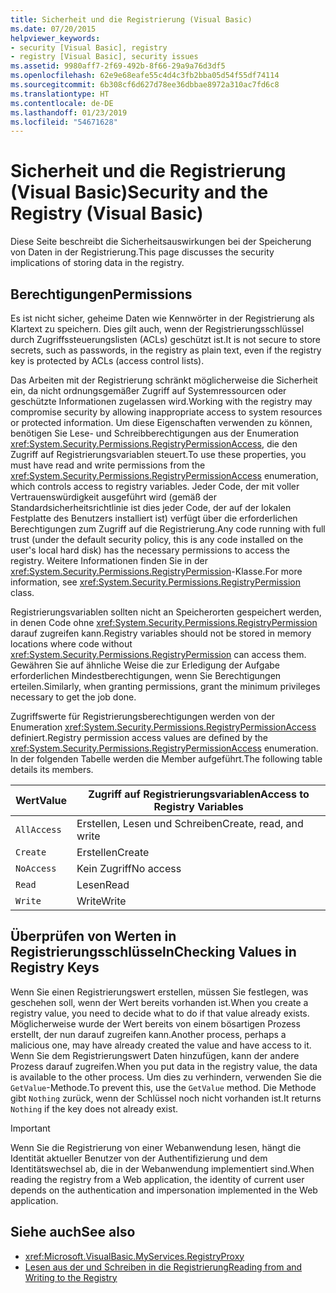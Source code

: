 ```yaml
---
title: Sicherheit und die Registrierung (Visual Basic)
ms.date: 07/20/2015
helpviewer_keywords:
- security [Visual Basic], registry
- registry [Visual Basic], security issues
ms.assetid: 9980aff7-2f69-492b-8f66-29a9a76d3df5
ms.openlocfilehash: 62e9e68eafe55c4d4c3fb2bba05d54f55df74114
ms.sourcegitcommit: 6b308cf6d627d78ee36dbbae8972a310ac7fd6c8
ms.translationtype: HT
ms.contentlocale: de-DE
ms.lasthandoff: 01/23/2019
ms.locfileid: "54671628"
---
```

# <a name="security-and-the-registry-visual-basic"></a><span data-ttu-id="477ee-102">Sicherheit und die Registrierung (Visual Basic)</span><span class="sxs-lookup"><span data-stu-id="477ee-102">Security and the Registry (Visual Basic)</span></span>
<span data-ttu-id="477ee-103">Diese Seite beschreibt die Sicherheitsauswirkungen bei der Speicherung von Daten in der Registrierung.</span><span class="sxs-lookup"><span data-stu-id="477ee-103">This page discusses the security implications of storing data in the registry.</span></span>  
  
## <a name="permissions"></a><span data-ttu-id="477ee-104">Berechtigungen</span><span class="sxs-lookup"><span data-stu-id="477ee-104">Permissions</span></span>  
 <span data-ttu-id="477ee-105">Es ist nicht sicher, geheime Daten wie Kennwörter in der Registrierung als Klartext zu speichern. Dies gilt auch, wenn der Registrierungsschlüssel durch Zugriffssteuerungslisten (ACLs) geschützt ist.</span><span class="sxs-lookup"><span data-stu-id="477ee-105">It is not secure to store secrets, such as passwords, in the registry as plain text, even if the registry key is protected by ACLs (access control lists).</span></span>  
  
 <span data-ttu-id="477ee-106">Das Arbeiten mit der Registrierung schränkt möglicherweise die Sicherheit ein, da nicht ordnungsgemäßer Zugriff auf Systemressourcen oder geschützte Informationen zugelassen wird.</span><span class="sxs-lookup"><span data-stu-id="477ee-106">Working with the registry may compromise security by allowing inappropriate access to system resources or protected information.</span></span> <span data-ttu-id="477ee-107">Um diese Eigenschaften verwenden zu können, benötigen Sie Lese- und Schreibberechtigungen aus der Enumeration <xref:System.Security.Permissions.RegistryPermissionAccess>, die den Zugriff auf Registrierungsvariablen steuert.</span><span class="sxs-lookup"><span data-stu-id="477ee-107">To use these properties, you must have read and write permissions from the <xref:System.Security.Permissions.RegistryPermissionAccess> enumeration, which controls access to registry variables.</span></span> <span data-ttu-id="477ee-108">Jeder Code, der mit voller Vertrauenswürdigkeit ausgeführt wird (gemäß der Standardsicherheitsrichtlinie ist dies jeder Code, der auf der lokalen Festplatte des Benutzers installiert ist) verfügt über die erforderlichen Berechtigungen zum Zugriff auf die Registrierung.</span><span class="sxs-lookup"><span data-stu-id="477ee-108">Any code running with full trust (under the default security policy, this is any code installed on the user's local hard disk) has the necessary permissions to access the registry.</span></span> <span data-ttu-id="477ee-109">Weitere Informationen finden Sie in der <xref:System.Security.Permissions.RegistryPermission>-Klasse.</span><span class="sxs-lookup"><span data-stu-id="477ee-109">For more information, see <xref:System.Security.Permissions.RegistryPermission> class.</span></span>  
  
 <span data-ttu-id="477ee-110">Registrierungsvariablen sollten nicht an Speicherorten gespeichert werden, in denen Code ohne <xref:System.Security.Permissions.RegistryPermission> darauf zugreifen kann.</span><span class="sxs-lookup"><span data-stu-id="477ee-110">Registry variables should not be stored in memory locations where code without <xref:System.Security.Permissions.RegistryPermission> can access them.</span></span> <span data-ttu-id="477ee-111">Gewähren Sie auf ähnliche Weise die zur Erledigung der Aufgabe erforderlichen Mindestberechtigungen, wenn Sie Berechtigungen erteilen.</span><span class="sxs-lookup"><span data-stu-id="477ee-111">Similarly, when granting permissions, grant the minimum privileges necessary to get the job done.</span></span>  
  
 <span data-ttu-id="477ee-112">Zugriffswerte für Registrierungsberechtigungen werden von der Enumeration <xref:System.Security.Permissions.RegistryPermissionAccess> definiert.</span><span class="sxs-lookup"><span data-stu-id="477ee-112">Registry permission access values are defined by the <xref:System.Security.Permissions.RegistryPermissionAccess> enumeration.</span></span> <span data-ttu-id="477ee-113">In der folgenden Tabelle werden die Member aufgeführt.</span><span class="sxs-lookup"><span data-stu-id="477ee-113">The following table details its members.</span></span>  
  
|<span data-ttu-id="477ee-114">Wert</span><span class="sxs-lookup"><span data-stu-id="477ee-114">Value</span></span>|<span data-ttu-id="477ee-115">Zugriff auf Registrierungsvariablen</span><span class="sxs-lookup"><span data-stu-id="477ee-115">Access to Registry Variables</span></span>|  
|-----------|----------------------------------|  
|`AllAccess`|<span data-ttu-id="477ee-116">Erstellen, Lesen und Schreiben</span><span class="sxs-lookup"><span data-stu-id="477ee-116">Create, read, and write</span></span>|  
|`Create`|<span data-ttu-id="477ee-117">Erstellen</span><span class="sxs-lookup"><span data-stu-id="477ee-117">Create</span></span>|  
|`NoAccess`|<span data-ttu-id="477ee-118">Kein Zugriff</span><span class="sxs-lookup"><span data-stu-id="477ee-118">No access</span></span>|  
|`Read`|<span data-ttu-id="477ee-119">Lesen</span><span class="sxs-lookup"><span data-stu-id="477ee-119">Read</span></span>|  
|`Write`|<span data-ttu-id="477ee-120">Write</span><span class="sxs-lookup"><span data-stu-id="477ee-120">Write</span></span>|  
  
## <a name="checking-values-in-registry-keys"></a><span data-ttu-id="477ee-121">Überprüfen von Werten in Registrierungsschlüsseln</span><span class="sxs-lookup"><span data-stu-id="477ee-121">Checking Values in Registry Keys</span></span>  
 <span data-ttu-id="477ee-122">Wenn Sie einen Registrierungswert erstellen, müssen Sie festlegen, was geschehen soll, wenn der Wert bereits vorhanden ist.</span><span class="sxs-lookup"><span data-stu-id="477ee-122">When you create a registry value, you need to decide what to do if that value already exists.</span></span> <span data-ttu-id="477ee-123">Möglicherweise wurde der Wert bereits von einem bösartigen Prozess erstellt, der nun darauf zugreifen kann.</span><span class="sxs-lookup"><span data-stu-id="477ee-123">Another process, perhaps a malicious one, may have already created the value and have access to it.</span></span> <span data-ttu-id="477ee-124">Wenn Sie dem Registrierungswert Daten hinzufügen, kann der andere Prozess darauf zugreifen.</span><span class="sxs-lookup"><span data-stu-id="477ee-124">When you put data in the registry value, the data is available to the other process.</span></span> <span data-ttu-id="477ee-125">Um dies zu verhindern, verwenden Sie die `GetValue`-Methode.</span><span class="sxs-lookup"><span data-stu-id="477ee-125">To prevent this, use the `GetValue` method.</span></span> <span data-ttu-id="477ee-126">Die Methode gibt `Nothing` zurück, wenn der Schlüssel noch nicht vorhanden ist.</span><span class="sxs-lookup"><span data-stu-id="477ee-126">It returns `Nothing` if the key does not already exist.</span></span>  
  
> [!IMPORTANT]
>  <span data-ttu-id="477ee-127">Wenn Sie die Registrierung von einer Webanwendung lesen, hängt die Identität aktueller Benutzer von der Authentifizierung und dem Identitätswechsel ab, die in der Webanwendung implementiert sind.</span><span class="sxs-lookup"><span data-stu-id="477ee-127">When reading the registry from a Web application, the identity of current user depends on the authentication and impersonation implemented in the Web application.</span></span>  
  
## <a name="see-also"></a><span data-ttu-id="477ee-128">Siehe auch</span><span class="sxs-lookup"><span data-stu-id="477ee-128">See also</span></span>
- <xref:Microsoft.VisualBasic.MyServices.RegistryProxy>
- [<span data-ttu-id="477ee-129">Lesen aus der und Schreiben in die Registrierung</span><span class="sxs-lookup"><span data-stu-id="477ee-129">Reading from and Writing to the Registry</span></span>](../../../../visual-basic/developing-apps/programming/computer-resources/reading-from-and-writing-to-the-registry.md)
